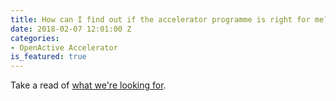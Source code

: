 ```yaml
---
title: How can I find out if the accelerator programme is right for me?
date: 2018-02-07 12:01:00 Z
categories:
- OpenActive Accelerator
is_featured: true
---
```


Take a read of [what we're looking for](https://docs.google.com/forms/d/1rv50zCN17njsYrAG2YBlHqqSpVeHCJmp0NpN87AGBiQ/edit).